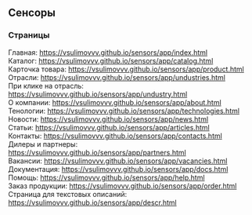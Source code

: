 ## Сенсоры

### Страницы

Главная: https://vsulimovvv.github.io/sensors/app/index.html  
Каталог: https://vsulimovvv.github.io/sensors/app/catalog.html  
Карточка товара: https://vsulimovvv.github.io/sensors/app/product.html  
Отрасли: https://vsulimovvv.github.io/sensors/app/undustries.html  
При клике на отрасль: https://vsulimovvv.github.io/sensors/app/undustry.html  
О компании: https://vsulimovvv.github.io/sensors/app/about.html  
Тенологии: https://vsulimovvv.github.io/sensors/app/technologies.html  
Новости: https://vsulimovvv.github.io/sensors/app/news.html  
Статьи: https://vsulimovvv.github.io/sensors/app/articles.html  
Контакты: https://vsulimovvv.github.io/sensors/app/contacts.html  
Дилеры и партнеры: https://vsulimovvv.github.io/sensors/app/partners.html  
Вакансии: https://vsulimovvv.github.io/sensors/app/vacancies.html  
Документация: https://vsulimovvv.github.io/sensors/app/docs.html  
Помощь: https://vsulimovvv.github.io/sensors/app/help.html  
Заказ продукции: https://vsulimovvv.github.io/sensors/app/order.html  
Страница для текстовых описаний: https://vsulimovvv.github.io/sensors/app/descr.html  
